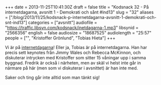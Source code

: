 +++
date = 2013-11-25T10:41:30Z
draft = false
title = "Kodsnack 32 - På internetdagarna, avsnitt 1 - Demokrati och sånt #ind13"
slug = "32"
aliases = ["/blog/2013/11/25/kodsnack-p-internetdagarna-avsnitt-1-demokrati-och-snt-ind13"]
categories = ["avsnitt"]
audiofile = "https://traffic.libsyn.com/kodsnack/inetdagarna-1.mp3"
libsynid = "2566356"
english = false
audiosize = "18687525"
audiolength = "25:57"
people = ["", "Kristoffer Grönlund", "Tobias Hieta"]
+++

Vi är på [internetdagarna](http://internetdagarna.se)! Eller ja, Tobias är på internetdagarna. Han har precis sett keynotes från Jimmy Wales och Rebecca McKinnon, och diskuterar intrycken med Kristoffer som sitter 15 våningar upp i samma byggnad. Fredrik är också i närheten, men av skäl vi helst inte går in närmare på här (men som vi diskuterar i avsnittet) är han inte med.

Saker och ting går inte alltid som man tänkt sig!
